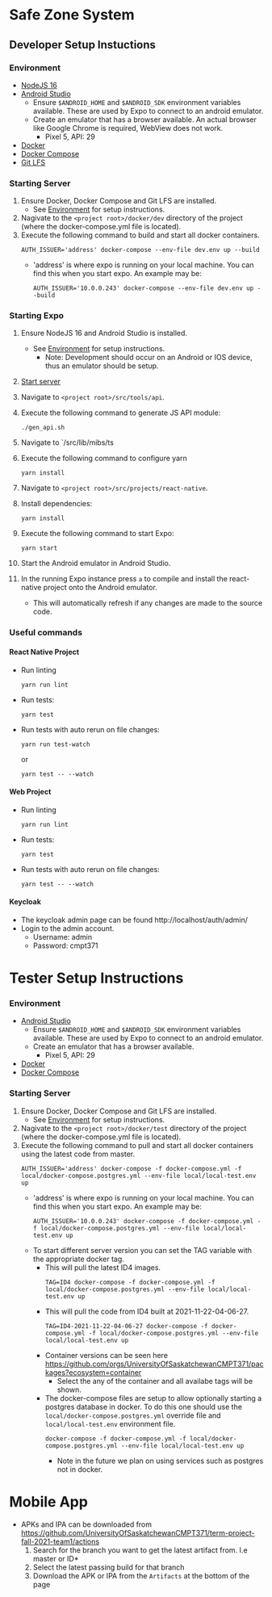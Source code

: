 # Safe Zone System

## Developer Setup Instuctions
### Environment
* [NodeJS 16](https://nodejs.org/en/)
* [Android Studio](https://developer.android.com/studio/install)
  * Ensure `$ANDROID_HOME` and `$ANDROID_SDK` environment variables available. These are used by Expo to connect to an android emulator.
  * Create an emulator that has a browser available. An actual browser like Google Chrome is required, WebView does not work.
    * Pixel 5, API: 29 
* [Docker](https://docs.docker.com/get-docker/)
* [Docker Compose](https://docs.docker.com/compose/install/)
* [Git LFS](https://git-lfs.github.com/)

### Starting Server
1. Ensure Docker, Docker Compose and Git LFS are installed. 
    * See [Environment](#Environment-1) for setup instructions.
2. Nagivate to the `<project root>/docker/dev` directory of the project (where the docker-compose.yml file is located).
3. Execute the following command to build and start all docker containers.
    ```
    AUTH_ISSUER='address' docker-compose --env-file dev.env up --build
    ```
    * 'address' is where  expo is running on your local machine. You can find this when you start expo. An example may be:
       ```
       AUTH_ISSUER='10.0.0.243' docker-compose --env-file dev.env up --build
       ```

### Starting Expo
1. Ensure NodeJS 16 and Android Studio is installed. 
    * See [Environment](#Environment-1) for setup instructions.
      * Note: Development should occur on an Android or IOS device, thus an emulator should be setup.

2. [Start server](#Starting-Server)
3. Navigate to `<project root>/src/tools/api`.
4. Execute the following command to generate JS API module:
    ```
    ./gen_api.sh
    ```
5. Navigate to `<project root>/src/lib/mibs/ts
6. Execute the following command to configure yarn
    ```
    yarn install
    ```
7. Navigate to `<project root>/src/projects/react-native`.
8. Install dependencies:
    ```
    yarn install
    ```
9. Execute the following command to start Expo:
    ```
    yarn start
    ```
10. Start the Android emulator in Android Studio.
11. In the running Expo instance press `a` to compile and install the react-native project onto the Android emulator.
    * This will automatically refresh if any changes are made to the source code.

### Useful commands
#### React Native Project
* Run linting
  ```
  yarn run lint
  ```
* Run tests:
  ```
  yarn test
  ```
* Run tests with auto rerun on file changes:
  ```
  yarn run test-watch 
  ```
  or 
  ```
  yarn test -- --watch
  ```

#### Web Project
* Run linting
  ```
  yarn run lint
  ```
* Run tests:
  ```
  yarn test
  ```
* Run tests with auto rerun on file changes:
  ```
  yarn test -- --watch
  ```

#### Keycloak
* The keycloak admin page can be found http://localhost/auth/admin/
* Login to the admin account.
  * Username: admin
  * Password: cmpt371



# Tester Setup Instructions

### Environment
* [Android Studio](https://developer.android.com/studio/install)
  * Ensure `$ANDROID_HOME` and `$ANDROID_SDK` environment variables available. These are used by Expo to connect to an android emulator.
  * Create an emulator that has a browser available.
    * Pixel 5, API: 29 
* [Docker](https://docs.docker.com/get-docker/)
* [Docker Compose](https://docs.docker.com/compose/install/)
### Starting Server
1. Ensure Docker, Docker Compose and Git LFS are installed. 
    * See [Environment](#Environment-2) for setup instructions.
2. Nagivate to the `<project root>/docker/test` directory of the project (where the docker-compose.yml file is located).
3. Execute the following command to pull and start all docker containers using the latest code from master.
    ```
    AUTH_ISSUER='address' docker-compose -f docker-compose.yml -f local/docker-compose.postgres.yml --env-file local/local-test.env up 
    ```
    * 'address' is where  expo is running on your local machine. You can find this when you start expo. An example may be:
       ```
       AUTH_ISSUER='10.0.0.243' docker-compose -f docker-compose.yml -f local/docker-compose.postgres.yml --env-file local/local-test.env up 
       ```
    * To start different server version you can set the TAG variable with the appropriate docker tag.
      * This will pull the latest ID4 images. 
        ```
        TAG=ID4 docker-compose -f docker-compose.yml -f local/docker-compose.postgres.yml --env-file local/local-test.env up
        ```
      * This will pull the code from ID4 built at 2021-11-22-04-06-27. 
        ```
        TAG=ID4-2021-11-22-04-06-27 docker-compose -f docker-compose.yml -f local/docker-compose.postgres.yml --env-file local/local-test.env up
        ```
      * Container versions can be seen here https://github.com/orgs/UniversityOfSaskatchewanCMPT371/packages?ecosystem=container
        * Select the any of the container and all availabe tags will be shown. 
      * The docker-compose files are setup to allow optionally starting a postgres database in docker. To do this one should use the `local/docker-compose.postgres.yml` override file and `local/local-test.env` environment file.
          ```
          docker-compose -f docker-compose.yml -f local/docker-compose.postgres.yml --env-file local/local-test.env up
          ```
        * Note in the future we plan on using services such as postgres not in docker.

# Mobile App
* APKs and IPA can be downloaded from https://github.com/UniversityOfSaskatchewanCMPT371/term-project-fall-2021-team1/actions
  1. Search for the branch you want to get the latest artifact from. I.e master or ID*
  2. Select the latest passing build for that branch
  3. Download the APK or IPA from the `Artifacts` at the bottom of the page
